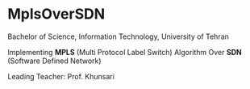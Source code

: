 # MplsOverSDN

Bachelor of Science, Information Technology, University of Tehran

Implementing **MPLS** (Multi Protocol Label Switch) Algorithm Over **SDN** (Software Defined Network)

Leading Teacher: Prof. Khunsari
